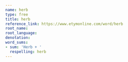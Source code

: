 ```yaml
---
name: herb
type: free
title: herb
reference_link: https://www.etymonline.com/word/herb
root_name: 
root_language: 
denotation: 
word_sums:
- sum: 'Herb + '
  respelling: herb
---
```

